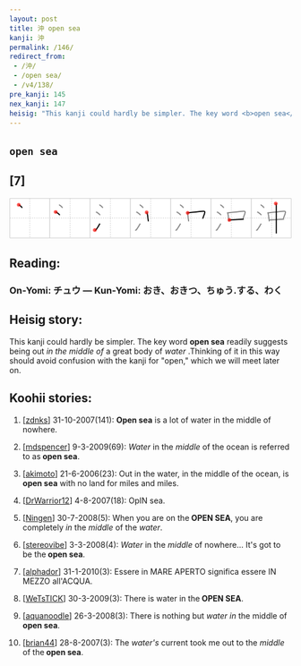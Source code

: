 ```yaml
---
layout: post
title: 沖 open sea
kanji: 沖
permalink: /146/
redirect_from:
 - /沖/
 - /open sea/
 - /v4/138/
pre_kanji: 145
nex_kanji: 147
heisig: "This kanji could hardly be simpler. The key word <b>open sea</b> readily suggests being out <i>in the middle of</i> a great body of <i>water</i> .Thinking of it in this way should avoid confusion with the kanji for &quot;open,&quot; which we will meet later on."
---
```


## `open sea`

## [7]

<div class="stroke"><img src="../images/E6B296.png" /></div>

## Reading:

### On-Yomi: チュウ &mdash; Kun-Yomi: おき、おきつ、ちゅう.する、わく

## Heisig story:

This kanji could hardly be simpler. The key word <b>open sea</b> readily suggests being out <i>in the middle of</i> a great body of <i>water</i> .Thinking of it in this way should avoid confusion with the kanji for &quot;open,&quot; which we will meet later on.

## Koohii stories:

1) [<a href="http://kanji.koohii.com/profile/zdnks">zdnks</a>] 31-10-2007(141): <strong>Open sea</strong> is a lot of water in the middle of nowhere.

2) [<a href="http://kanji.koohii.com/profile/mdspencer">mdspencer</a>] 9-3-2009(69): <em>Water</em> in the <em>middle</em> of the ocean is referred to as<strong> open sea</strong>.

3) [<a href="http://kanji.koohii.com/profile/akimoto">akimoto</a>] 21-6-2006(23): Out in the water, in the middle of the ocean, is<strong> open sea</strong> with no land for miles and miles.

4) [<a href="http://kanji.koohii.com/profile/DrWarrior12">DrWarrior12</a>] 4-8-2007(18): OpIN sea.

5) [<a href="http://kanji.koohii.com/profile/Ningen">Ningen</a>] 30-7-2008(5): When you are on the<strong> OPEN SEA</strong>, you are completely <em>in</em> the <em>middle</em> of the <em>water</em>.

6) [<a href="http://kanji.koohii.com/profile/stereovibe">stereovibe</a>] 3-3-2008(4): <em>Water</em> in the <em>middle</em> of nowhere... It&#039;s got to be the<strong> open sea</strong>.

7) [<a href="http://kanji.koohii.com/profile/alphador">alphador</a>] 31-1-2010(3): Essere in MARE APERTO significa essere IN MEZZO all&#039;ACQUA.

8) [<a href="http://kanji.koohii.com/profile/WeTsTICK">WeTsTICK</a>] 30-3-2009(3): There is water in the<strong> OPEN SEA</strong>.

9) [<a href="http://kanji.koohii.com/profile/aquanoodle">aquanoodle</a>] 26-3-2008(3): There is nothing but <em>water</em> <em>in</em> the middle of<strong> open sea</strong>.

10) [<a href="http://kanji.koohii.com/profile/brian44">brian44</a>] 28-8-2007(3): The <em>water&#039;s</em> current took me out to the <em>middle</em> of the<strong> open sea</strong>.
